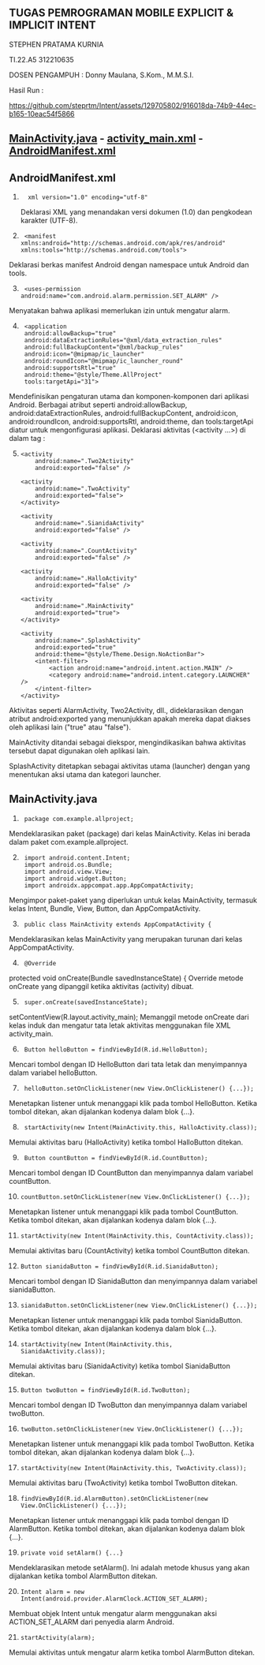 
## TUGAS PEMROGRAMAN MOBILE EXPLICIT & IMPLICIT INTENT
STEPHEN PRATAMA KURNIA

TI.22.A5 312210635

DOSEN PENGAMPUH : Donny Maulana, S.Kom., M.M.S.I.


Hasil Run :

https://github.com/steprtm/Intent/assets/129705802/916018da-74b9-44ec-b165-10eac54f5866


## [MainActivity.java](https://github.com/steprtm/Intent/blob/main/app/src/main/java/com/example/allproject/MainActivity.java) - [activity_main.xml](https://github.com/steprtm/Intent/blob/main/app/src/main/res/layout/activity_main.xml) - [AndroidManifest.xml](https://github.com/steprtm/Intent/blob/main/app/src/main/AndroidManifest.xml)




## AndroidManifest.xml
1.       xml version="1.0" encoding="utf-8"

    Deklarasi XML yang menandakan versi dokumen (1.0) dan pengkodean karakter (UTF-8).

2.      <manifest xmlns:android="http://schemas.android.com/apk/res/android" xmlns:tools="http://schemas.android.com/tools">
Deklarasi berkas manifest Android dengan namespace untuk Android dan tools.

3.      <uses-permission android:name="com.android.alarm.permission.SET_ALARM" />

Menyatakan bahwa aplikasi memerlukan izin untuk mengatur alarm.

4.      <application
        android:allowBackup="true"
        android:dataExtractionRules="@xml/data_extraction_rules"
        android:fullBackupContent="@xml/backup_rules"
        android:icon="@mipmap/ic_launcher"
        android:roundIcon="@mipmap/ic_launcher_round"
        android:supportsRtl="true"
        android:theme="@style/Theme.AllProject"
        tools:targetApi="31">

Mendefinisikan pengaturan utama dan komponen-komponen dari aplikasi Android.
Berbagai atribut seperti android:allowBackup, android:dataExtractionRules, android:fullBackupContent, android:icon, android:roundIcon, android:supportsRtl, android:theme, dan tools:targetApi diatur untuk mengonfigurasi aplikasi.
Deklarasi aktivitas (<activity ...>) di dalam tag <application>:

5.  <activity android:name=".AlarmActivity"
            android:exported="false"/>

        <activity
            android:name=".Two2Activity"
            android:exported="false" />

        <activity
            android:name=".TwoActivity"
            android:exported="false">
        </activity>

        <activity
            android:name=".SianidaActivity"
            android:exported="false" />

        <activity
            android:name=".CountActivity"
            android:exported="false" />

        <activity
            android:name=".HalloActivity"
            android:exported="false" />

        <activity
            android:name=".MainActivity"
            android:exported="true">
        </activity>

        <activity
            android:name=".SplashActivity"
            android:exported="true"
            android:theme="@style/Theme.Design.NoActionBar">
            <intent-filter>
                <action android:name="android.intent.action.MAIN" />
                <category android:name="android.intent.category.LAUNCHER" />
            </intent-filter>
        </activity>

Aktivitas seperti AlarmActivity, Two2Activity, dll., dideklarasikan dengan atribut android:exported yang menunjukkan apakah mereka dapat diakses oleh aplikasi lain ("true" atau "false").

MainActivity ditandai sebagai diekspor, mengindikasikan bahwa aktivitas tersebut dapat digunakan oleh aplikasi lain.

SplashActivity ditetapkan sebagai aktivitas utama (launcher) dengan <intent-filter> yang menentukan aksi utama dan kategori launcher.




## MainActivity.java
1.      package com.example.allproject;
Mendeklarasikan paket (package) dari kelas MainActivity. Kelas ini berada dalam paket com.example.allproject.

2.      import android.content.Intent;
        import android.os.Bundle;
        import android.view.View;
        import android.widget.Button;
        import androidx.appcompat.app.AppCompatActivity;
Mengimpor paket-paket yang diperlukan untuk kelas MainActivity, termasuk kelas Intent, Bundle, View, Button, dan AppCompatActivity.

3.      public class MainActivity extends AppCompatActivity {
Mendeklarasikan kelas MainActivity yang merupakan turunan dari kelas AppCompatActivity.

4.      @Override
protected void onCreate(Bundle savedInstanceState) {
Override metode onCreate yang dipanggil ketika aktivitas (activity) dibuat.

5.      super.onCreate(savedInstanceState);
setContentView(R.layout.activity_main);
Memanggil metode onCreate dari kelas induk dan mengatur tata letak aktivitas menggunakan file XML activity_main.

6.      Button helloButton = findViewById(R.id.HelloButton);
Mencari tombol dengan ID HelloButton dari tata letak dan menyimpannya dalam variabel helloButton.

7.      helloButton.setOnClickListener(new View.OnClickListener() {...});
Menetapkan listener untuk menanggapi klik pada tombol HelloButton. Ketika tombol ditekan, akan dijalankan kodenya dalam blok {...}.

8.      startActivity(new Intent(MainActivity.this, HalloActivity.class));
Memulai aktivitas baru (HalloActivity) ketika tombol HalloButton ditekan.

9.      Button countButton = findViewById(R.id.CountButton);
Mencari tombol dengan ID CountButton dan menyimpannya dalam variabel countButton.

10.     countButton.setOnClickListener(new View.OnClickListener() {...});
Menetapkan listener untuk menanggapi klik pada tombol CountButton. Ketika tombol ditekan, akan dijalankan kodenya dalam blok {...}.

11.     startActivity(new Intent(MainActivity.this, CountActivity.class));
Memulai aktivitas baru (CountActivity) ketika tombol CountButton ditekan.

12.     Button sianidaButton = findViewById(R.id.SianidaButton);
Mencari tombol dengan ID SianidaButton dan menyimpannya dalam variabel sianidaButton.

13.     sianidaButton.setOnClickListener(new View.OnClickListener() {...});
Menetapkan listener untuk menanggapi klik pada tombol SianidaButton. Ketika tombol ditekan, akan dijalankan kodenya dalam blok {...}.

14.     startActivity(new Intent(MainActivity.this, SianidaActivity.class));
Memulai aktivitas baru (SianidaActivity) ketika tombol SianidaButton ditekan.

15.     Button twoButton = findViewById(R.id.TwoButton);
Mencari tombol dengan ID TwoButton dan menyimpannya dalam variabel twoButton.

16.     twoButton.setOnClickListener(new View.OnClickListener() {...});
Menetapkan listener untuk menanggapi klik pada tombol TwoButton. Ketika tombol ditekan, akan dijalankan kodenya dalam blok {...}.

17.     startActivity(new Intent(MainActivity.this, TwoActivity.class));
Memulai aktivitas baru (TwoActivity) ketika tombol TwoButton ditekan.

18.     findViewById(R.id.AlarmButton).setOnClickListener(new View.OnClickListener() {...});
Menetapkan listener untuk menanggapi klik pada tombol dengan ID AlarmButton. Ketika tombol ditekan, akan dijalankan kodenya dalam blok {...}.

19.     private void setAlarm() {...}
Mendeklarasikan metode setAlarm(). Ini adalah metode khusus yang akan dijalankan ketika tombol AlarmButton ditekan.

20.     Intent alarm = new Intent(android.provider.AlarmClock.ACTION_SET_ALARM);
Membuat objek Intent untuk mengatur alarm menggunakan aksi ACTION_SET_ALARM dari penyedia alarm Android.

21.     startActivity(alarm);
Memulai aktivitas untuk mengatur alarm ketika tombol AlarmButton ditekan.
